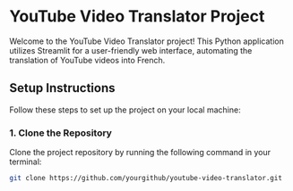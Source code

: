 # YouTube Video Translator Project

Welcome to the YouTube Video Translator project! This Python application utilizes Streamlit for a user-friendly web interface, automating the translation of YouTube videos into French.

## Setup Instructions

Follow these steps to set up the project on your local machine:

### 1. Clone the Repository

Clone the project repository by running the following command in your terminal:

```bash
git clone https://github.com/yourgithub/youtube-video-translator.git
